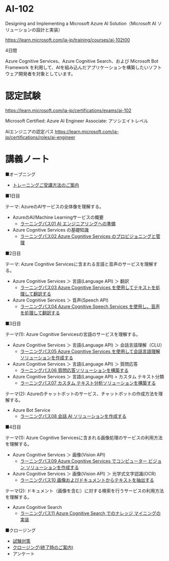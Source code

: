 # AI-102

Designing and Implementing a Microsoft Azure AI Solution（Microsoft AI ソリューションの設計と実装）

https://learn.microsoft.com/ja-jp/training/courses/ai-102t00

4日間

Azure Cognitive Services、Azure Cognitive Search、および Microsoft Bot Framework を利用して、AIを組み込んだアプリケーションを構築したいソフトウェア開発者を対象としています。

<!--
> ※AI-100:
> https://docs.microsoft.com/ja-jp/learn/certifications/exams/ai-100
> 2021年6月30日に廃止
-->

# 認定試験

https://learn.microsoft.com/ja-jp/certifications/exams/ai-102

Microsoft Certified: Azure AI Engineer Associate: アソシエイトレベル

AIエンジニアの認定パス
https://learn.microsoft.com/ja-jp/certifications/roles/ai-engineer


# 講義ノート

■オープニング

- [トレーニングご受講方法のご案内](../opening.md)

■1日目

テーマ: AzureのAIサービスの全体像を理解する。

- AzureのAI/Machine Learningサービスの概要
  - [ラーニングパス01 AI エンジニアリングへの準備](lp01.md)
- Azure Cognitive Services の基礎知識
  - [ラーニングパス02 Azure Cognitive Services のプロビジョニングと管理](lp02.md)

■2日目

テーマ: Azure Cognitive Servicesに含まれる言語と音声のサービスを理解する。
- Azure Cognitive Services ＞ 言語(Language API) ＞ 翻訳
  - [ラーニングパス03 Azure Cognitive Services を使用してテキストを処理して翻訳する](lp03.md)
- Azure Cognitive Services ＞ 音声(Speech API)
  - [ラーニングパス04 Azure Cognitive Speech Services を使用し、音声を処理して翻訳する](lp04.md)

■3日目

テーマ(1): Azure Cognitive Servicesの言語のサービスを理解する。

- Azure Cognitive Services ＞ 言語(Language API) ＞ 会話言語理解（CLU）
  - [ラーニングパス05 Azure Cognitive Services を使用して会話言語理解ソリューションを作成する](lp05.md)
- Azure Cognitive Services ＞ 言語(Language API) ＞ 質問応答
  - [ラーニングパス06 質問応答ソリューションを構築する](lp06.md)
- Azure Cognitive Services ＞ 言語(Language API) > カスタム テキスト分類
  - [ラーニングパス07 カスタム テキスト分析ソリューションを構築する](lp07.md)

テーマ(2): Azureのチャットボットのサービス、チャットボットの作成方法を理解する。

- Azure Bot Service
  - [ラーニングパス08 会話 AI ソリューションを作成する](lp08.md)

■4日目

テーマ(1): Azure Cognitive Servicesに含まれる画像処理のサービスの利用方法を理解する。

- Azure Cognitive Services ＞ 画像(Vision API)
  - [ラーニングパス09 Azure Cognitive Services でコンピューター ビジョン ソリューションを作成する](lp09.md)
- Azure Cognitive Services ＞ 画像(Vision API) ＞ 光学式文字認識(OCR)
  - [ラーニングパス10 画像およびドキュメントからテキストを抽出する](lp10.md)

テーマ(2): ドキュメント（画像を含む）に対する検索を行うサービスの利用方法を理解する。

- Azure Cognitive Search
  - [ラーニングパス11 Azure Cognitive Search でのナレッジ マイニングの実装](lp11.md)

■クロージング

- [試験対策](exam.md)
- [クロージング(終了時のご案内)](../closing.md)
- アンケート

<!--
# ラボ

■ ラボ手順書

英語版（最新。ブラウザの翻訳機能で日本語化して閲覧できます）
https://github.com/MicrosoftLearning/AI-102-AIEngineer

日本語翻訳版（若干古い可能性があります）
https://github.com/MicrosoftLearning/AI-102-AIEngineer.ja-jp

ラボのファイル（ダウンロードして展開すると Allfiles フォルダ以下にラボで使用するファイルがあります）
https://github.com/MicrosoftLearning/AI-102-AIEngineer/archive/refs/heads/master.zip

■ ラボの概要

- ラボ01 Cognitive Servicesを使用する(言語の検出)
- ラボ02 セキュリティ
- ラボ03 モニタリング
- ラボ04 コンテナー
- ラボ05 テキスト分析（感情分析・キーフレーズ抽出）
- ラボ06 翻訳
- ラボ07 スピーチ
- ラボ08 スピーチ翻訳
- ラボ09 LUISアプリ
- ラボ10 LUISクライアント
- ラボ11 LUISスピーチ
- ラボ12 QandA
- ラボ13 ボット(TimeBot)の作成(Bot Framework Emulatorを使用)
- ラボ14 ボット(WeatherBot)の作成(Bot Framework Composerを使用)
- ラボ15 コンピュータビジョン
- ラボ16 ビデオインデクサー
- ラボ17 イメージ分類
- ラボ18 オブジェクト検出
- ラボ19 フェース
- ラボ20 OCR
- ラボ21 カスタムフォーム
- ラボ22 検索ソリューションの開発
- ラボ23 カスタムサーチスキル
- ラボ24 ナレッジストア
-->
